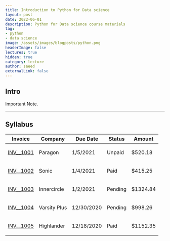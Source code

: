 ```yaml
---
title: Introduction to Python for Data science
layout: post
date: 2022-06-01
description: Python for Data science course materials
tag:
- python
- data science
image: /assets/images/blogposts/python.png
headerImage: false
lectures: true
hidden: true
category: lecture
author: saeed
externalLink: false
---
```


## Intro

<span class="evidence">Important Note.</span>

---

## Syllabus

<style>
/*   color variables */
$clr-primary: #81d4fa;
$clr-primary-light: #e1f5fe;
$clr-primary-dark: #4fc3f7;
$clr-gray100: #f9fbff;
$clr-gray150: #f4f6fb;
$clr-gray200: #eef1f6;
$clr-gray300: #e1e5ee;
$clr-gray400: #767b91;
$clr-gray500: #4f546c;
$clr-gray600: #2a324b;
$clr-gray700: #161d34;
$clr-pending: #fff0c2;
$clr-pending-font: #a68b00;
$clr-unpaid: #ffcdd2;
$clr-unpaid-font: #c62828;
$clr-paid: #c8e6c9;
$clr-paid-font: #388e3c;
$clr-link: #2962ff;

table {
  border-collapse: collapse;
  box-shadow: 0 5px 10px $clr-gray300;
  background-color: white;
  text-align: left;
  overflow: hidden;

  thead {
    box-shadow: 0 5px 10px $clr-gray300;
  }

  th {
    padding: 1rem 2rem;
    text-transform: uppercase;
    letter-spacing: 0.1rem;
    font-size: 0.7rem;
    font-weight: 900;
  }

  td {
    padding: 1rem 2rem;
  }

  a {
    text-decoration: none;
    color: $clr-link;
  }

  .status {
    border-radius: 0.2rem;
    background-color: red;
    padding: 0.2rem 1rem;
    text-align: center;

    &-pending {
      background-color: $clr-pending;
      color: $clr-pending-font;
    }

    &-paid {
      background-color: $clr-paid;
      color: $clr-paid-font;
    }

    &-unpaid {
      background-color: $clr-unpaid;
      color: $clr-unpaid-font;
    }
  }

  .amount {
    text-align: right;
  }

  tr:nth-child(even) {
    background-color: $clr-gray150;
  }
}

    </style>

  <table class="course">
    <thead>
      <tr>
        <th>Invoice</th>
        <th>Company</th>
        <th>Due Date</th>
        <th>Status</th>
        <th>Amount</th>
      </tr>
    </thead>
    <tbody>
      <tr>
        <td><a href="#">INV__1001</a></td>
        <td>Paragon</td>
        <td>1/5/2021</td>
        <td>
          <p class="status status-unpaid">Unpaid</p>
        </td>
        <td class="amount">$520.18</td>
      </tr>
      <tr>
        <td><a href="#">INV__1002</a></td>
        <td>Sonic</td>
        <td>1/4/2021</td>
        <td>
          <p class="status status-paid">Paid</p>
        </td>
        <td class="amount">$415.25</td>
      </tr>
      <tr>
        <td><a href="#">INV__1003</a></td>
        <td>Innercircle</td>
        <td>1/2/2021</td>
        <td>
          <p class="status status-pending">Pending</p>
        </td>
        <td class="amount">$1324.84</td>
      </tr>
      <tr>
        <td><a href="#">INV__1004</a></td>
        <td>Varsity Plus</td>
        <td>12/30/2020</td>
        <td>
          <p class="status status-pending">Pending</p>
        </td>
        <td class="amount">$998.26</td>
      </tr>
      <tr>
        <td><a href="#">INV__1005</a></td>
        <td>Highlander</td>
        <td>12/18/2020</td>
        <td>
          <p class="status status-paid">Paid</p>
        </td>
        <td class="amount">$1152.35</td>
      </tr>
    </tbody>
  </table>


